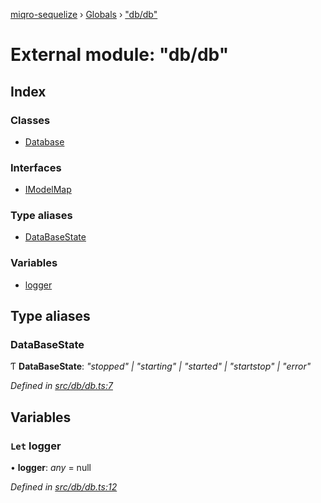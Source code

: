 [miqro-sequelize](../README.md) › [Globals](../globals.md) › ["db/db"](_db_db_.md)

# External module: "db/db"

## Index

### Classes

* [Database](../classes/_db_db_.database.md)

### Interfaces

* [IModelMap](../interfaces/_db_db_.imodelmap.md)

### Type aliases

* [DataBaseState](_db_db_.md#databasestate)

### Variables

* [logger](_db_db_.md#let-logger)

## Type aliases

###  DataBaseState

Ƭ **DataBaseState**: *"stopped" | "starting" | "started" | "startstop" | "error"*

*Defined in [src/db/db.ts:7](https://github.com/claukers/miqro-sequelize/blob/2d02a14/src/db/db.ts#L7)*

## Variables

### `Let` logger

• **logger**: *any* = null

*Defined in [src/db/db.ts:12](https://github.com/claukers/miqro-sequelize/blob/2d02a14/src/db/db.ts#L12)*
